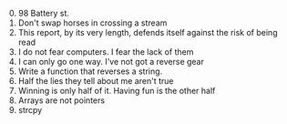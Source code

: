 0. 98 Battery st.
1. Don't swap horses in crossing a stream
2. This report, by its very length, defends itself against the risk of being read
3. I do not fear computers. I fear the lack of them
4. I can only go one way. I've not got a reverse gear
5. Write a function that reverses a string.
6. Half the lies they tell about me aren't true
7. Winning is only half of it. Having fun is the other half
8. Arrays are not pointers
9. strcpy
